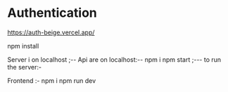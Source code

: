 # Authentication
https://auth-beige.vercel.app/

npm install 

Server i on localhost ;--
Api are on localhost:--
npm i
npm start ;--- to run the server:-


Frontend :-
npm i
npm run dev
